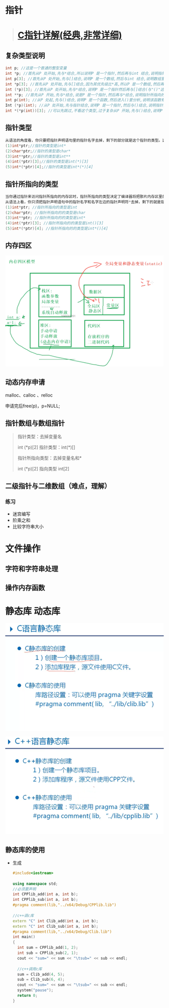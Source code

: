 # 指针

> # [C指针详解(经典,非常详细)](https://blog.csdn.net/soonfly/article/details/51131141)

## 复杂类型说明

```c
int p; //这是一个普通的整型变量
int *p; //首先从P 处开始,先与*结合,所以说明P 是一个指针,然后再与int 结合,说明指针所指向的内容的类型为int 型.所以P是一个返回整型数据的指针
int p[3]; //首先从P 处开始,先与[]结合,说明P 是一个数组,然后与int 结合,说明数组里的元素是整型的,所以P 是一个由整型数据组成的数组
int *p[3]; //首先从P 处开始,先与[]结合,因为其优先级比*高,所以P 是一个数组,然后再与*结合,说明数组里的元素是指针类型,然后再与int 结合,说明指针所指向的内容的类型是整型的,所以P 是一个由返回整型数据的指针所组成的数组
int (*p)[3]; //首先从P 处开始,先与*结合,说明P 是一个指针然后再与[]结合(与"()"这步可以忽略,只是为了改变优先级),说明指针所指向的内容是一个数组,然后再与int 结合,说明数组里的元素是整型的.所以P 是一个指向由整型数据组成的数组的指针
int **p; //首先从P 开始,先与*结合,说是P 是一个指针,然后再与*结合,说明指针所指向的元素是指针,然后再与int 结合,说明该指针所指向的元素是整型数据.由于二级指针以及更高级的指针极少用在复杂的类型中,所以后面更复杂的类型我们就不考虑多级指针了,最多只考虑一级指针.
int p(int); //从P 处起,先与()结合,说明P 是一个函数,然后进入()里分析,说明该函数有一个整型变量的参数,然后再与外面的int 结合,说明函数的返回值是一个整型数据
Int (*p)(int); //从P 处开始,先与指针结合,说明P 是一个指针,然后与()结合,说明指针指向的是一个函数,然后再与()里的int 结合,说明函数有一个int 型的参数,再与最外层的int 结合,说明函数的返回类型是整型,所以P 是一个指向有一个整型参数且返回类型为整型的函数的指针
int *(*p(int))[3]; //可以先跳过,不看这个类型,过于复杂从P 开始,先与()结合,说明P 是一个函数,然后进入()里面,与int 结合,说明函数有一个整型变量参数,然后再与外面的*结合,说明函数返回的是一个指针,,然后到最外面一层,先与[]结合,说明返回的指针指向的是一个数组,然后再与*结合,说明数组里的元素是指针,然后再与int 结合,说明指针指向的内容是整型数据.所以P 是一个参数为一个整数据且返回一个指向由整型指针变量组成的数组的指针变量的函数.
```

## 指针类型

```c
从语法的角度看，你只要把指针声明语句里的指针名字去掉，剩下的部分就是这个指针的类型。这是指针本身所具有的类型。让我们看看例一中各个指针的类型：
(1)int*ptr;//指针的类型是int*
(2)char*ptr;//指针的类型是char*
(3)int**ptr;//指针的类型是int**
(4)int(*ptr)[3];//指针的类型是int(*)[3]
(5)int*(*ptr)[4];//指针的类型是int*(*)[4]
```

## 指针所指向的类型

```c
当你通过指针来访问指针所指向的内存区时，指针所指向的类型决定了编译器将把那片内存区里的内容当做什么来看待。
从语法上看，你只须把指针声明语句中的指针名字和名字左边的指针声明符*去掉，剩下的就是指针所指向的类型。例如：
(1)int*ptr; //指针所指向的类型是int
(2)char*ptr; //指针所指向的的类型是char
(3)int**ptr; //指针所指向的的类型是int*
(4)int(*ptr)[3]; //指针所指向的的类型是int()[3]
(5)int*(*ptr)[4]; //指针所指向的的类型是int*()[4]
```



## 内存四区

![image-20230211010032480](./assets/image-20230211010032480.png)

## 动态内存申请

malloc、calloc 、relloc

申请完后free(p)，p=NULL;



## 指针数组与数组指针

> 指针类型：去掉变量名
>
> int (*p)[2]  指针类型：int(\*)[]  
>
> 指针所指向类型：去掉变量名和*
>
> int (*p)[2] 指向类型 int[2]

## 二级指针与二维数组（难点，理解）



### 练习

* 迷宫编写
* 阶乘之和
* 比较字符串大小



# 文件操作

## 字符和字符串处理

## 操作内存函数



# 静态库 动态库

![image-20230211233109407](./assets/image-20230211233109407.png)

![image-20230211235359631](./assets/image-20230211235359631.png)

## 静态库的使用

* 生成

  ```c++
  #include<iostream>
  
  using namespace std;
  //必须要声明
  int CPPlib_add(int a, int b);
  int CPPlib_sub(int a, int b);
  #pragma comment(lib,"../x64/Debug/CPPlib.lib")
  
  //c++调c库
  extern "C" int Clib_add(int a, int b);
  extern "C" int Clib_sub(int a, int b);
  #pragma comment(lib,"../x64/Debug/Clib.lib")
  int main()
  {
  	int sum = CPPlib_add(1, 2);
  	int sub = CPPlib_sub(2, 1);
  	cout << "sum=" << sum << "\tsub=" << sub << endl;
  
  	//c++调用c库
  	sum = Clib_add(4, 5);
  	sub = Clib_sub(6, 4);
  	cout << "sum=" << sum << "\tsub=" << sub << endl;
  	system("pause");
  	return 0;
  }
  ```

  

